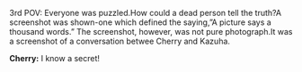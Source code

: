 
3rd POV:
	Everyone was puzzled.How could a dead person tell the truth?A screenshot was shown-one which defined the saying,”A picture says a thousand words.”
		The screenshot, however, was not pure photograph.It was a screenshot of a conversation betwee Cherry and Kazuha.
		
	
**Cherry:** I know a secret!

		

